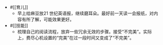 - #[[育儿]]
    - 早上给麻豆放21 世纪英语报，继续磨耳朵。最好前一天读一会报纸，对内容有所了解，可能效果更好。
- #[[技能]]
    - 梳理自己的阅读流程，放弃一些冗余无效的步骤。接受“不完美”。实际上，费尽心机设置的“完美”在过一段时间又变成了“不完美”。
